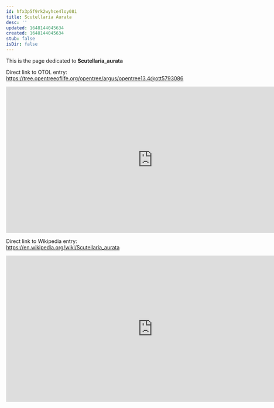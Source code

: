 ```yaml
---
id: hfx3p5f9rk2wyhce4loy08i
title: Scutellaria Aurata
desc: ''
updated: 1648144045634
created: 1648144045634
stub: false
isDir: false
---
```

This is the page dedicated to **Scutellaria_aurata**


Direct link to OTOL entry: https://tree.opentreeoflife.org/opentree/argus/opentree13.4@ott5793086



<html>
    <body>
    <iframe src="https://tree.opentreeoflife.org/opentree/argus/opentree13.4@ott5793086"
    width="800" height="400" frameborder="0" allowfullscreen> </iframe>
    </body>
</html>
    


Direct link to Wikipedia entry: https://en.wikipedia.org/wiki/Scutellaria_aurata



<html>
    <body>
    <iframe src="https://en.wikipedia.org/wiki/Scutellaria_aurata"
    width="800" height="400" frameborder="0" allowfullscreen> </iframe>
    </body>
</html>
    

